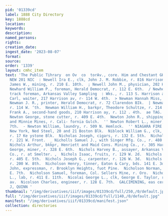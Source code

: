 ```yaml
---
pid: '01339cd'
label: 1888 City Directory
key: 1888cd
location: 
keywords: 
description: 
named_persons: 
rights: 
creation_date: 
ingest_date: '2023-08-07'
format: 
source: 
order: '1339'
layout: cmhc_item
text: 'The Public Tihrary  on Ov  co  torAv., core. Him and Chestant GHARLES LEITZMANN
  NEW 201 NIC  : Newell Ira E., clk, John J. M. Robbie, r. 816 Harrison av.  '' Newell
  James W., mining, r. 210 E. 10th.  ; Newell John M., physician, 202 Harrison av.  fF
  Newhard William P., foreman, Herald Democrat, r. 112 E. 6th.  / Newherd John I..,
  track foreman, Arkansas Valley Sampling  : Wks., r. 113 S. Harrison av.  > Newman
  Carl, waiter, 217 Harrison av, r- 114 W. 4th.  > Newman Hannah Miss, r. 804 E. sth.  ®
  Newman J. R., printer, Herald Democrat, r. 72 Clarendon BIk.  | Newman M.S. Mrs.,
  r. 114 W. ‘th.  Newman William H., barkpr, Theodore Schultze, r. 214 W. 5th.  Newton
  Frank A., second-hand goods, 210 Harrison ay, r. 112 . 4th.  ae TAG.            ¥.
  Newton George, stone cutter, r. 409 E. 4th.  Newton John R., shipping clk, A. Y.
  and Minnie Mines, r. Cali- fornia Gulch.  '' Newton Robert L., miner, r. 327 E.
  7th.  - Newton William, laundry, r. 509 N. Hemlock.  '' NIAGARA FIRE INSURANCE CO.,
  New York, Ned Steel, 20 and 21 Boston Blk.  Niblock William G., clk, Moses Londoner,
  r. 17 Ke ystone Blk.  Nicholas Joseph, cigars, r. 132 E. 5th.  Nicholi Anton, lab,
  r. 221 W. Front.  _ Nicholls Samuel J., with Singer Mfg. Co., r. 480 W. 3d.  ''
  Nichols Arthur, bkkpr, Henriett and Maid Cons. Mining Co., r. 305 Harrison av.  Nichols
  George, miner, r. 328 E. 6th.  Nichols Harvey B., assayer, Arkansas Valley Smelting
  Co., r. at Smelter. ,  Nichols Isaac, fruits, r. 129 W. 2d.  Nichols Janett Mrs.,
  r. 405 E. 5th.  Nichols Joseph G., carpenter, r. 126 W. 3d.  Nichols Sarah R. Miss,
  r. 200 W. 8th.  Nicholson Henry, tinner, Eaton & Cary, bds. 141 E. 3d.  Nicholson
  John, expressman, r. Brooklyn Heights, fuot Pine.  Nicholson Norman, miner, r. 700
  E. 7th.  Nicholson Samuel, foreman, Col. Sellers Mine, r. Oro.  Nicholson Thomas
  L., lab, r. 411 E. 11th.  Nicolai George L., clk, George E. Taylor, r. 414 Harrison
  av.  Nicolson Charles, engineer, r. 128 E. 7th.  GALCIMINING, eas cers crazer. J,
  J, QUINN '
thumbnail: "/img/derivatives/iiif/images/01339cd/full/250,/0/default.jpg"
full: "/img/derivatives/iiif/images/01339cd/full/1140,/0/default.jpg"
manifest: "/img/derivatives/iiif/01339cd/manifest.json"
collection: directories
---
```

